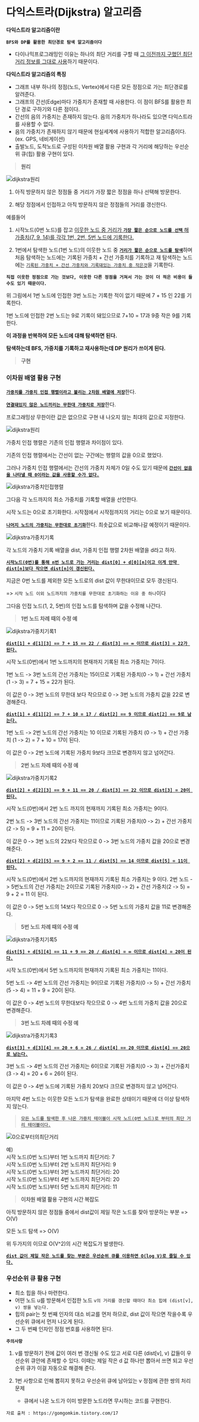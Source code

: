 # 다익스트라(Dijkstra) 알고리즘

**다익스트라 알고리즘이란**

**`BFS와 DP를 활용한 최단경로 탐색 알고리즘이다`**
- 다이나믹프로그래밍인 이유는 하나의 최단 거리를 구할 때 <u>그 이전까지 구했던 최단 거리 정보를 그대로 사용</u>하기 때문이다.

**다익스트라 알고리즘의 특징**
- 그래프 내부 하나의 정점(노드, Vertex)에서 다른 모든 정점으로 가는 최단경로를 알려준다.
- 그래프의 간선(Edge)마다 가중치가 존재할 때 사용한다. 이 점이 BFS를 활용한 최단 경로 구하기와 다른 점이다.
- 간선의 음의 가중치는 존재하지 않는다. 음의 가중치가 하나라도 있으면 다익스트라를 사용할 수 없다.
- 음의 가중치가 존재하지 않기 때문에 현실세계에 사용하기 적합한 알고리즘이다.(ex. GPS, 네비게이션)
- 출발노드, 도착노드로 구성된 이차원 배열 활용 구현과 각 거리에 해당하는 우선순위 큐(힙) 활용 구현이 있다.

> **원리**

![dijkstra원리](
    ../img/dijkstra원리.PNG)

1. 아직 방문하지 않은 정점들 중 거리가 가장 짧은 정점을 하나 선택해 방문한다.

2. 해당 정점에서 인접하고 아직 방문하지 않은 정점들의 거리를 갱신한다.

예를들어

1. 시작노드(0번 노드)를 잡고 <u>이웃한 노드 중 거리가 **`가장 짧은 순으로 노드를 선택`** 해 가중치(7, 9, 14)를 각각 1번, 2번, 5번 노드에 기록한다.</u>

2. 1번에서 탐색한 노드(1번 노드)의 이웃한 노드 중 <u>**`거리가 짧은 순으로 노드를 탐색`**</u>하며 처음 탐색하는 노드에는 기록된 가중치 + 간선 가중치를 기록하고 재 탐색하는 노드에는 <u>`기록된 가중치 + 간선 가중치와 기록돼있는 가중치 중 작은것`</u>을 기록한다.

**`직접 이웃한 정점으로 가는 것보다, 이웃한 다른 정점을 거쳐서 가는 것이 더 적은 비용이 들 수도 있기 때문이다.`**

위 그림에서 1번 노드에 인접한 3번 노드는 기록한 적이 없기 때문에 7 + 15 인 22를 기록한다.

1번 노드에 인접한 2번 노드는 9로 기록이 돼있으므로 7+10 = 17과 9중 작은 9를 기록한다.

**이 과정을 반복하여 모든 노드에 대해 탐색하면 된다.**

**탐색하는데 BFS, 가중치를 기록하고 재사용하는데 DP 원리가 쓰이게 된다.**

> **구현**

### **이차원 배열 활용 구현** ###

<u>**`가중치를 가중치 인접 행렬이라고 불리는 2차원 배열에 저장`**</u>한다.

<u>**`연결돼있지 않은 노드끼리는 무한대 가중치로 저장`**</u>한다.

프로그래밍상 무한이란 값은 없으므로 구현 내 나오지 않는 최대의 값으로 지정한다.

![dijkstra원리](
    ../img/dijkstra가중치인접행렬.PNG)

가중치 인접 행렬은 기존의 인접 행렬과 차이점이 있다.

기존의 인접 행렬에서는 간선이 없는 구간에는 행렬의 값을 0으로 했었다.

그러나 가중치 인접 행렬에서는 간선의 가중치 자체가 0일 수도 있기 때문에 <u>**`간선이 없음을 나타낼 때 0이라는 값을 사용할 수가 없다.`**</u>

![dijkstra가중치인접행렬](
    ../img/dijkstra가중치인접행렬.PNG)

그다음 각 노드까지의 최소 가중치를 기록할 배열을 선언한다.

시작 노드는 0으로 초기화한다. 시작점에서 시작점까지의 거리는 0으로 보기 때문이다.

<u>**`나머지 노드의 가중치는 무한대로 초기화`**</u>한다. 최솟값으로 비교해나갈 예정이기 때문이다.

![dijkstra가중치기록](
    ../img/dijkstra가중치기록.PNG)

각 노드의 가중치 기록 배열을 dist, 가중치 인접 행렬 2차원 배열을 d라고 하자.

<u>**`시작노드(0번)를 통해 n번 노드로 가는 거리는 dist[0] + d[0][n]이고 이게 만약 dist[n]보다 작으면 dist[n]이 갱신된다.`**</u>

지금은 0번 노드를 제외한 모든 노드로의 dist 값이 무한대이므로 모두 갱신된다.

=> `시작 노드 이외 노드까지의 가중치를 무한대로 초기화하는 이유 중 하나`이다

그다음 인접 노드(1, 2, 5번)의 인접 노드를 탐색하며 값을 수정해 나간다.


> **1번 노드 차례 때의 수정 예**

![dijkstra가중치기록1](
    ../img/dijkstra가중치기록1.PNG)

<u>**`dist[1] + d[1][3] == 7 + 15 == 22 / dist[3] == ∞ 이므로 dist[3] = 22가 된다.`**</u>

시작 노드(0번)에서 1번 노드까지의 현재까지 기록된 최소 가중치는 7이다.

1번 노드 -> 3번 노드의 간선 가중치는 15이므로 기록된 가중치(0 -> 1) + 간선 가중치(1 -> 3) = 7 + 15 = 22가 된다.

이 값은 0 -> 3번 노드의 무한대 보다 작으므로 0 -> 3번 노드의 가중치 값을 22로 변경해준다.

<u>**`dist[1] + d[1][2] == 7 + 10 = 17 / dist[2] == 9 이므로 dist[2] == 9로 남는다.`**</u>

1번 노드 -> 2번 노드의 간선 가중치는 10 이므로 기록된 가중치 (0 -> 1) + 간선 가중치 (1 -> 2) = 7 + 10 = 17이 된다.

이 값은 0 -> 2번 노드에 기록된 가중치 9보다 크므로 변경하지 않고 넘어간다.


> **2번 노드 차례 때의 수정 예**

![dijkstra가중치기록2](
    ../img/dijkstra가중치기록2.PNG)

<u>**`dist[2] + d[2][3] == 9 + 11 == 20 / dist[3] == 22 이므로 dist[3] = 20이 된다.`**</u>

시작 노드(0번)에서 2번 노드 까지의 현재까지 기록된 최소 가중치는 9이다.

2번 노드 -> 3번 노드의 간선 가중치는 11이므로 기록된 가중치(0 -> 2) + 간선 가중치(2 -> 5) = 9 + 11 = 20이 된다.

이 값은 0 -> 3번 노드의 22보다 작으므로 0 -> 3번 노드의 가중치 값을 20으로 변경해준다.

<u>**`dist[2] + d[2][5] == 9 + 2 == 11 / dist[5] == 14 이므로 dist[5] = 11이 된다.`**</u>

시작 노드(0번)에서 2번 노드까지의 현재까지 기록된 최소 가중치는 9 이다.
2번 노드 -> 5번노드의 간선 가중치는 2이므로 기록된 가중치(0 -> 2) + 간선 가중치(2 -> 5) = 9 + 2 = 11 이 된다.

이 값은 0 -> 5번 노드의 14보다 작으므로 0 -> 5번 노드의 가중치 값을 11로 변경해준다.

> **5번 노드 차례 때의 수정 예**

![dijkstra가중치기록5](
    ../img/dijkstra가중치기록5.PNG)

<u>**`dist[5] + d[5][4] == 11 + 9 == 20 / dist[4] = ∞ 이므로 dist[4] = 20이 된다.`**</u>

시작 노드(0번)에서 5번 노드까지의 현재까지 기록된 최소 가중치는 11이다.

5번 노드 -> 4번 노드의 간선 가중치는 9이므로 기록된 가중치(0 -> 5) + 간선 가중치(5 -> 4) = 11 + 9 = 20이 된다.

이 값은 0 -> 4번 노드의 무한대보다 작으므로 0 -> 4번 노드의 가중치 값을 20으로 변경해준다.

> **3번 노드 차례 때의 수정 예**

![dijkstra가중치기록3](
    ../img/dijkstra가중치기록3.PNG)

<u>**`dist[3] + d[3][4] == 20 + 6 = 26 / dist[4] == 20 이므로 dist[4] == 20으로 남는다.`**</u>

3번 노드 -> 4번 노드의 간선 가중치는 6이므로 기록된 가중치(0 -> 3) + 간선가중치(3 -> 4) = 20 + 6 = 26이 된다.

이 값은 0 -> 4번 노드에 기록된 가중치 20보다 크므로 변경하지 않고 넘어간다.

마지막 4번 노드는 이웃한 모든 노드가 탐색을 완료한 상태이기 때문에 더 이상 탐색하지 않는다.

> <u>**`모든 노드를 탐색한 후 나온 가중치 테이블이 시작 노드(0번 노드)로 부터의 최단 거리 테이블이다.`**</u>

![0으로부터의최단거리](
    ../img/0으로부터의최단거리.PNG)

예)  
시작 노드(0번 노드)부터 1번 노드까지 최단거리: 7  
시작 노드(0번 노드)부터 2번 노드까지 최단거리: 9  
시작 노드(0번 노드)부터 3번 노드까지 최단거리: 20  
시작 노드(0번 노드)부터 4번 노드까지 최단거리: 20  
시작 노드(0번 노드)부터 5번 노드까지 최단거리: 11  

> **이차원 배열 활용 구현의 시간 복잡도**

아직 방문하지 않은 정점들 중에서 dist값이 제일 작은 노드를 찾아 방문하는 부분 => O(V)

모든 노드 탐색 => O(V)

위 두가지의 이므로 O(V^2)의 시간 복잡도가 발생한다.

<u>**`dist 값이 제일 작은 노드를 찾는 부분은 우선순위 큐를 이용하면 O(log V)로 줄일 수 있다.`**</u>


### 우선순위 큐 활용 구현
- 최소 힙을 하나 마련한다.
- 어떤 노드 u를 방문해서 인접한 노드 `v의 거리를 갱신할 때마다 최소 힙에 (dist[v], v) 쌍을 넣는다.`
- 힙의 pair는 첫 번째 인자의 대소 비교를 먼저 하므로, dist 값이 작으면 작을수록 우선순위 큐에서 먼저 나오게 된다.
- 그 두 번째 인자인 정점 번호를 사용하면 된다.

**`주의사항`**

1. v를 방문하기 전에 값이 여러 번 갱신될 수도 있고 서로 다른 (dist[v], v) 값들이 우선순위 큐안에 존재할 수 있다. 이때는 제일 작은 d 값 하나만 뽑아서 쓰면 되고 우선순위 큐가 이걸 자동으로 해결해 준다.

2. 1번 사항으로 인해 뽑히지 못하고 우선순위 큐에 남아있는 v 정점에 관한 쌍의 처리 문제
    - 큐에서 나온 노드가 이미 방문한 노드라면 무시하는 코드를 구현한다.


```
자료 출처 : https://gomgomkim.tistory.com/17
```